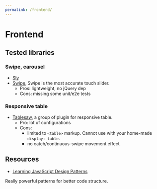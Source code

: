 ```yaml
---
permalink: /frontend/
---
```


# Frontend

## Tested libraries

### Swipe, carousel

- [Sly](http://darsa.in/sly/)
- [Swipe](https://github.com/thebird/Swipe), Swipe is the most accurate touch slider. 
    - Pros: lightweight, no jQuery dep
    - Cons: missing some unit/e2e tests

### Responsive table

- [Tablesaw](https://github.com/filamentgroup/tablesaw), a group of plugin for responsive table.
    - Pro: lot of configurations
    - Cons: 
        - limited to ```<table>``` markup. Cannot use with your home-made ```display: table```.
        - no catch/continuous-swipe movement effect

## Resources

- [Learning JavaScript Design Patterns](https://addyosmani.com/resources/essentialjsdesignpatterns/book/)

Really powerful patterns for better code structure.
